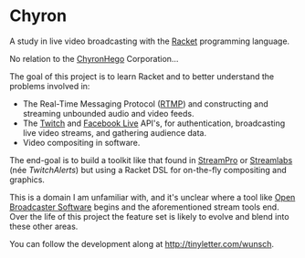 # Chyron

A study in live video broadcasting with
the [Racket](http://racket-lang.org) programming language.

No relation to the [ChyronHego](http://chyronhego.com) Corporation…

The goal of this project is to learn Racket and to better understand
the problems involved in:

+ The Real-Time Messaging Protocol
  ([RTMP](https://en.wikipedia.org/wiki/Real-Time_Messaging_Protocol))
  and constructing and streaming unbounded audio and video feeds.
+ The [Twitch](https://dev.twitch.tv)
  and
  [Facebook Live](https://developers.facebook.com/docs/videos/live-video) API's,
  for authentication, broadcasting live video streams, and gathering
  audience data.
+ Video compositing in software.

The end-goal is to build a toolkit like that found
in [StreamPro](https://streampro.io)
or [Streamlabs](https://streamlabs.com) (née _TwitchAlerts_) but using
a Racket DSL for on-the-fly compositing and graphics.

This is a domain I am unfamiliar with, and it's unclear where a tool
like [Open Broadcaster Software](https://obsproject.com) begins and
the aforementioned stream tools end. Over the life of this project the
feature set is likely to evolve and blend into these other areas.

You can follow the development along
at <http://tinyletter.com/wunsch>.
